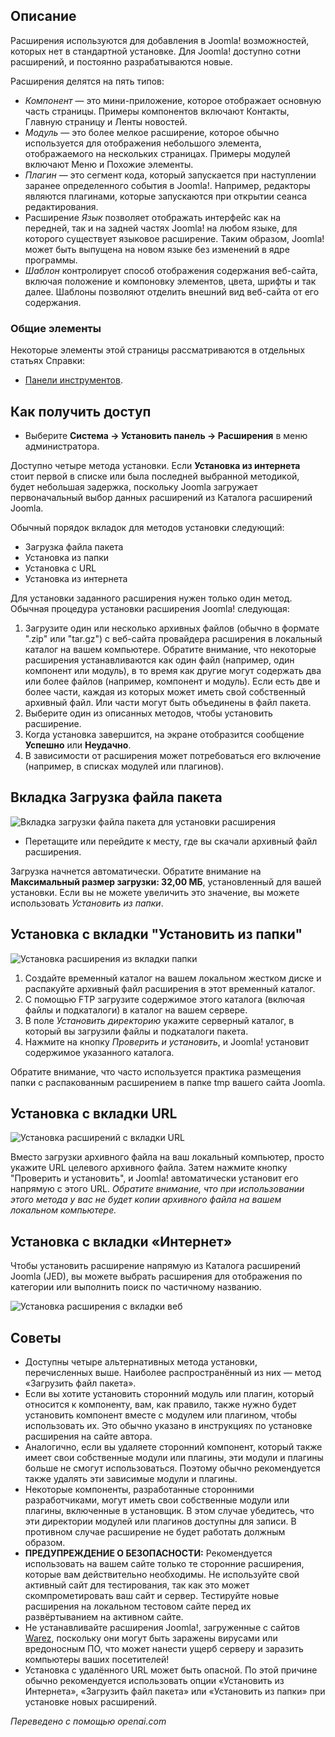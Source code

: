 <!-- Filename: Help4.x:Extensions:_Install / Display title: Расширения: Установка -->

## Описание

Расширения используются для добавления в Joomla! возможностей, которых нет в стандартной установке. Для Joomla! доступно сотни расширений, и постоянно разрабатываются новые.

Расширения делятся на пять типов:

- *Компонент* — это мини-приложение, которое отображает основную часть страницы. Примеры компонентов включают Контакты, Главную страницу и Ленты новостей.
- *Модуль* — это более мелкое расширение, которое обычно используется для отображения небольшого элемента, отображаемого на нескольких страницах. Примеры модулей включают Меню и Похожие элементы.
- *Плагин* — это сегмент кода, который запускается при наступлении заранее определенного события в Joomla!. Например, редакторы являются плагинами, которые запускаются при открытии сеанса редактирования.
- Расширение *Язык* позволяет отображать интерфейс как на передней, так и на задней частях Joomla! на любом языке, для которого существует языковое расширение. Таким образом, Joomla! может быть выпущена на новом языке без изменений в ядре программы.
- *Шаблон* контролирует способ отображения содержания веб-сайта, включая положение и компоновку элементов, цвета, шрифты и так далее. Шаблоны позволяют отделить внешний вид веб-сайта от его содержания.

### Общие элементы

Некоторые элементы этой страницы рассматриваются в отдельных статьях Справки:

* [Панели инструментов](jdocmanual?article=help/common-elements/toolbars).

## Как получить доступ

- Выберите **Система → Установить панель → Расширения** в меню администратора.

Доступно четыре метода установки. Если **Установка из интернета** стоит первой в списке или была последней выбранной методикой, будет небольшая задержка, поскольку Joomla загружает первоначальный выбор данных расширений из Каталога расширений Joomla.

Обычный порядок вкладок для методов установки следующий:

* Загрузка файла пакета
* Установка из папки
* Установка с URL
* Установка из интернета

Для установки заданного расширения нужен только один метод. Обычная процедура установки расширения Joomla! следующая:

1. Загрузите один или несколько архивных файлов (обычно в формате ".zip" или "tar.gz") с веб-сайта провайдера расширения в локальный каталог на вашем компьютере. Обратите внимание, что некоторые расширения устанавливаются как один файл (например, один компонент или модуль), в то время как другие могут содержать два или более файлов (например, компонент и модуль). Если есть две и более части, каждая из которых может иметь свой собственный архивный файл. Или части могут быть объединены в файл пакета.
2. Выберите один из описанных методов, чтобы установить расширение.
3. Когда установка завершится, на экране отобразится сообщение **Успешно** или **Неудачно**.
4. В зависимости от расширения может потребоваться его включение (например, в списках модулей или плагинов).

## Вкладка Загрузка файла пакета

![Вкладка загрузки файла пакета для установки расширения](../../../ru/images/extensions/install-upload-package-file.png)

- Перетащите или перейдите к месту, где вы скачали архивный файл расширения.

Загрузка начнется автоматически. Обратите внимание на **Максимальный размер загрузки: 32,00 МБ**, установленный для вашей установки. Если вы не можете увеличить это значение, вы можете использовать *Установить из папки*.

## Установка с вкладки "Установить из папки"

![Установка расширения из вкладки папки](../../../ru/images/extensions/install-from-folder.png)

1. Создайте временный каталог на вашем локальном жестком диске и распакуйте архивный файл расширения в этот временный каталог.
2. С помощью FTP загрузите содержимое этого каталога (включая файлы и подкаталоги) в каталог на вашем сервере.
3. В поле *Установить директорию* укажите серверный каталог, в который вы загрузили файлы и подкаталоги пакета.
4. Нажмите на кнопку *Проверить и установить*, и Joomla! установит содержимое указанного каталога.

Обратите внимание, что часто используется практика размещения папки с распакованным расширением в папке tmp вашего сайта Joomla.

## Установка с вкладки URL

![Установка расширений с вкладки URL](../../../ru/images/extensions/install-from-url.png)

Вместо загрузки архивного файла на ваш локальный компьютер, просто укажите URL целевого архивного файла. Затем нажмите кнопку "Проверить и установить", и Joomla! автоматически установит его напрямую с этого URL. *Обратите внимание, что при использовании этого метода у вас не будет копии архивного файла на вашем локальном компьютере.*

## Установка с вкладки «Интернет»

Чтобы установить расширение напрямую из Каталога расширений Joomla (JED), вы можете выбрать расширения для отображения по категории или выполнить поиск по частичному названию.

![Установка расширения с вкладки веб](../../../ru/images/extensions/install-from-web.png)

## Советы

- Доступны четыре альтернативных метода установки, перечисленных выше. Наиболее распространённый из них — метод «Загрузить файл пакета».
- Если вы хотите установить сторонний модуль или плагин, который относится к компоненту, вам, как правило, также нужно будет установить компонент вместе с модулем или плагином, чтобы использовать их. Это обычно указано в инструкциях по установке расширения на сайте автора.
- Аналогично, если вы удаляете сторонний компонент, который также имеет свои собственные модули или плагины, эти модули и плагины больше не смогут использоваться. Поэтому обычно рекомендуется также удалять эти зависимые модули и плагины.
- Некоторые компоненты, разработанные сторонними разработчиками, могут иметь свои собственные модули или плагины, включенные в установщик. В этом случае убедитесь, что эти директории модулей или плагинов доступны для записи. В противном случае расширение не будет работать должным образом.
- **ПРЕДУПРЕЖДЕНИЕ О БЕЗОПАСНОСТИ:** Рекомендуется использовать на вашем сайте только те сторонние расширения, которые вам действительно необходимы. Не используйте свой активный сайт для тестирования, так как это может скомпрометировать ваш сайт и сервер. Тестируйте новые расширения на локальном тестовом сайте перед их развёртыванием на активном сайте.
- Не устанавливайте расширения Joomla!, загруженные с сайтов [Warez](https://en.wikipedia.org/wiki/Warez), поскольку они могут быть заражены вирусами или вредоносным ПО, что может нанести ущерб серверу и заразить компьютеры ваших посетителей!
- Установка с удалённого URL может быть опасной. По этой причине обычно рекомендуется использовать опции «Установить из Интернета», «Загрузить файл пакета» или «Установить из папки» при установке новых расширений.

*Переведено с помощью openai.com*

